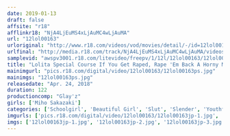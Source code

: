 ```yaml
---
date: 2019-01-13
draft: false
affsite: "r18"
afflinkr18: "NjA4LjEuMS4xLjAuMC4wLjAuMA"
url: "12lol00163"
urloriginal: "http://www.r18.com/videos/vod/movies/detail/-/id=12lol00163"
urlfinal: "http://media.r18.com/track/NjA4LjEuMS4xLjAuMC4wLjAuMA/videos/vod/movies/detail/-/id=12lol00163"
samplevid: "awspv3001.r18.com/litevideo/freepv/1/12l/12lol00163/12lol00163_dmb_w.mp4"
title: "Lolita Special Course If You Get Raped, Rape 'Em Back A Horny Maso Bitch Creampie Schoolgirl Miho Sakasaki"
mainimgurl: "pics.r18.com/digital/video/12lol00163/12lol00163ps.jpg"
mainimgs: "12lol00163ps.jpg"
releasedate: "Apr. 24, 2018"
duration: 122
productioncomp: "Glay'z"
girls: ['Miho Sakazaki']
categories: ['Schoolgirl', 'Beautiful Girl', 'Slut', 'Slender', 'Youthful', 'School Uniform', 'Featured Actress', 'Creampie', 'Masturbation', 'Hi-Def']
imgurls: ['pics.r18.com/digital/video/12lol00163/12lol00163jp-1.jpg', 'pics.r18.com/digital/video/12lol00163/12lol00163jp-2.jpg', 'pics.r18.com/digital/video/12lol00163/12lol00163jp-3.jpg', 'pics.r18.com/digital/video/12lol00163/12lol00163jp-4.jpg', 'pics.r18.com/digital/video/12lol00163/12lol00163jp-5.jpg', 'pics.r18.com/digital/video/12lol00163/12lol00163jp-6.jpg', 'pics.r18.com/digital/video/12lol00163/12lol00163jp-7.jpg', 'pics.r18.com/digital/video/12lol00163/12lol00163jp-8.jpg', 'pics.r18.com/digital/video/12lol00163/12lol00163jp-9.jpg', 'pics.r18.com/digital/video/12lol00163/12lol00163jp-10.jpg', 'pics.r18.com/digital/video/12lol00163/12lol00163jp-11.jpg', 'pics.r18.com/digital/video/12lol00163/12lol00163jp-12.jpg', 'pics.r18.com/digital/video/12lol00163/12lol00163jp-13.jpg', 'pics.r18.com/digital/video/12lol00163/12lol00163jp-14.jpg', 'pics.r18.com/digital/video/12lol00163/12lol00163jp-15.jpg', 'pics.r18.com/digital/video/12lol00163/12lol00163jp-16.jpg', 'pics.r18.com/digital/video/12lol00163/12lol00163jp-17.jpg', 'pics.r18.com/digital/video/12lol00163/12lol00163jp-18.jpg', 'pics.r18.com/digital/video/12lol00163/12lol00163jp-19.jpg', 'pics.r18.com/digital/video/12lol00163/12lol00163jp-20.jpg']
imgs: ['12lol00163jp-1.jpg', '12lol00163jp-2.jpg', '12lol00163jp-3.jpg', '12lol00163jp-4.jpg', '12lol00163jp-5.jpg', '12lol00163jp-6.jpg', '12lol00163jp-7.jpg', '12lol00163jp-8.jpg', '12lol00163jp-9.jpg', '12lol00163jp-10.jpg', '12lol00163jp-11.jpg', '12lol00163jp-12.jpg', '12lol00163jp-13.jpg', '12lol00163jp-14.jpg', '12lol00163jp-15.jpg', '12lol00163jp-16.jpg', '12lol00163jp-17.jpg', '12lol00163jp-18.jpg', '12lol00163jp-19.jpg', '12lol00163jp-20.jpg']
---
```

